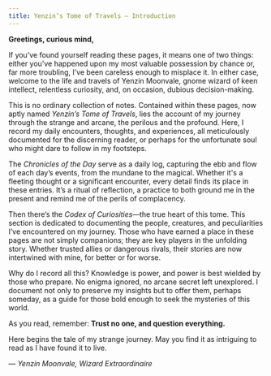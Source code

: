 ```yaml
---
title: Yenzin’s Tome of Travels – Introduction
---
```

**Greetings, curious mind,**

If you’ve found yourself reading these pages, it means one of two things: either you've happened upon my most valuable possession by chance or, far more troubling, I’ve been careless enough to misplace it. In either case, welcome to the life and travels of Yenzin Moonvale, gnome wizard of keen intellect, relentless curiosity, and, on occasion, dubious decision-making.

This is no ordinary collection of notes. Contained within these pages, now aptly named _Yenzin’s Tome of Travels_, lies the account of my journey through the strange and arcane, the perilous and the profound. Here, I record my daily encounters, thoughts, and experiences, all meticulously documented for the discerning reader, or perhaps for the unfortunate soul who might dare to follow in my footsteps.

The _Chronicles of the Day_ serve as a daily log, capturing the ebb and flow of each day’s events, from the mundane to the magical. Whether it's a fleeting thought or a significant encounter, every detail finds its place in these entries. It’s a ritual of reflection, a practice to both ground me in the present and remind me of the perils of complacency.

Then there’s the _Codex of Curiosities_—the true heart of this tome. This section is dedicated to documenting the people, creatures, and peculiarities I’ve encountered on my journey. Those who have earned a place in these pages are not simply companions; they are key players in the unfolding story. Whether trusted allies or dangerous rivals, their stories are now intertwined with mine, for better or for worse.

Why do I record all this? Knowledge is power, and power is best wielded by those who prepare. No enigma ignored, no arcane secret left unexplored. I document not only to preserve my insights but to offer them, perhaps someday, as a guide for those bold enough to seek the mysteries of this world.

As you read, remember: **Trust no one, and question everything.**

Here begins the tale of my strange journey. May you find it as intriguing to read as I have found it to live.

— _Yenzin Moonvale, Wizard Extraordinaire_